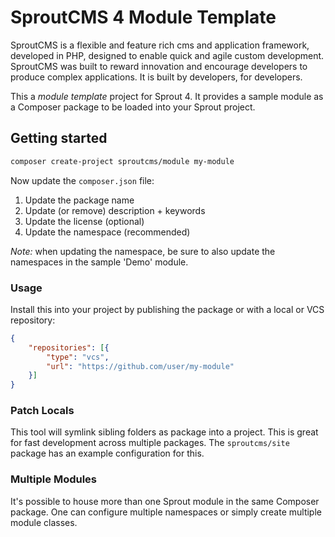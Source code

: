 SproutCMS 4 Module Template
===========================

SproutCMS is a flexible and feature rich cms and application framework, developed in PHP,
designed to enable quick and agile custom development. SproutCMS was built to reward
innovation and encourage developers to produce complex applications.
It is built by developers, for developers.


This a _module template_ project for Sprout 4. It provides a sample module as a Composer package to be loaded into your Sprout project.


Getting started
---------------

```sh
composer create-project sproutcms/module my-module
```

Now update the `composer.json` file:

1. Update the package name
2. Update (or remove) description + keywords
3. Update the license (optional)
4. Update the namespace (recommended)

_Note:_ when updating the namespace, be sure to also update the namespaces in the sample 'Demo' module.


### Usage

Install this into your project by publishing the package or with a local or VCS repository:

```json
{
    "repositories": [{
        "type": "vcs",
        "url": "https://github.com/user/my-module"
    }]
}
```


### Patch Locals

This tool will symlink sibling folders as package into a project. This is great for fast development across multiple packages. The `sproutcms/site` package has an example configuration for this.


### Multiple Modules

It's possible to house more than one Sprout module in the same Composer package. One can configure multiple namespaces or simply create multiple module classes.

